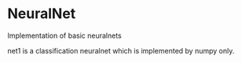 # NeuralNet
Implementation of basic neuralnets 

net1 is a classification neuralnet which is implemented by numpy only.
